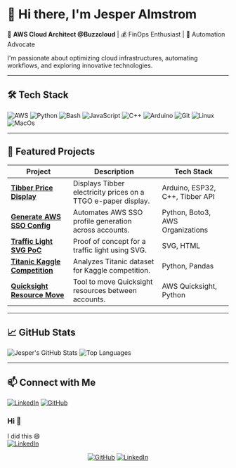 # 👋 Hi there, I'm Jesper Almstrom

🚀 **AWS Cloud Architect @Buzzcloud** | 💰 FinOps Enthusiast | 🤖 Automation Advocate

I'm passionate about optimizing cloud infrastructures, automating workflows, and exploring innovative technologies.

---

## 🛠️ Tech Stack

![AWS](https://img.shields.io/badge/AWS-%23FF9900.svg?style=flat&logo=amazon-aws&logoColor=white)
![Python](https://img.shields.io/badge/Python-%233776AB.svg?style=flat&logo=python&logoColor=white)
![Bash](https://img.shields.io/badge/Bash-%234EAA25.svg?style=flat&logo=gnu-bash&logoColor=white)
![JavaScript](https://img.shields.io/badge/JavaScript-%23F7DF1E.svg?style=flat&logo=javascript&logoColor=black)
![C++](https://img.shields.io/badge/C++-%2300599C.svg?style=flat&logo=c%2B%2B&logoColor=white)
![Arduino](https://img.shields.io/badge/Arduino-%2300979D.svg?style=flat&logo=arduino&logoColor=white)
![Git](https://img.shields.io/badge/Git-%23F05032.svg?style=flat&logo=git&logoColor=white)
![Linux](https://img.shields.io/badge/Linux-%23FCC624.svg?style=flat&logo=linux&logoColor=black)
![MacOs](https://img.shields.io/badge/MacOs-%23FCC624.svg?style=flat&logo=macow&logoColor=black)


---

## 📂 Featured Projects

| Project | Description | Tech Stack |
|--------|-------------|------------|
| [**Tibber Price Display**](https://github.com/jesperalmstrom/tibber_price) | Displays Tibber electricity prices on a TTGO e-paper display. | Arduino, ESP32, C++, Tibber API |
| [**Generate AWS SSO Config**](https://gist.github.com/jesperalmstrom/111c8ab187cdfe1a9a4e40f6e61308bd) | Automates AWS SSO profile generation across accounts. | Python, Boto3, AWS Organizations |
| [**Traffic Light SVG PoC**](https://github.com/jesperalmstrom/traffic-light) | Proof of concept for a traffic light using SVG. | SVG, HTML |
| [**Titanic Kaggle Competition**](https://github.com/jesperalmstrom/titanic_kaggle) | Analyzes Titanic dataset for Kaggle competition. | Python, Pandas |
| [**Quicksight Resource Move**](https://github.com/jesperalmstrom/quicksight-resource-move-account) | Tool to move Quicksight resources between accounts. | AWS Quicksight, Python |

---

## 📈 GitHub Stats

![Jesper's GitHub Stats](https://github-readme-stats.vercel.app/api?username=jesperalmstrom&show_icons=true&theme=default)
![Top Languages](https://github-readme-stats.vercel.app/api/top-langs/?username=jesperalmstrom&layout=compact&theme=default)

---

## 📫 Connect with Me

[![LinkedIn](https://img.shields.io/badge/LinkedIn-%230077B5.svg?style=flat&logo=linkedin&logoColor=white)](https://www.linkedin.com/in/jesperalmstrom/)
[![GitHub](https://img.shields.io/badge/GitHub-%2312100E.svg?style=flat&logo=github&logoColor=white)](https://github.com/jesperalmstrom)
### Hi 👋

<!--
**jesperalmstrom/jesperalmstrom** is a ✨ _special_ ✨ repository because its `README.md` (this file) appears on your GitHub profile.
- 🔭 I’m currently working on ...
- 🌱 I’m currently learning ...
- 👯 I’m looking to collaborate on ...
- 🤔 I’m looking for help with ...
- 💬 Ask me about ...
- 📫 How to reach me: ...
- 😄 Pronouns: ...
- ⚡ Fun fact: ...

-->
<p> 
	I did this 😄
	<br>
	<a href="https://www.linkedin.com/posts/acorn-technology-ab_arduino-iot-esp8266-activity-6663719905550049283-sYNf"><img src="https://upload.wikimedia.org/wikipedia/commons/thumb/e/e0/Mqtt-hor.svg/120px-Mqtt-hor.svg.png" alt="LinkedIn"></a>
</p>
<p align="center">
	<a href="https://github.com/jesperalmstrom"><img src="https://img.shields.io/github/followers/jesperalmstrom.svg?label=GitHub&style=social" alt="GitHub"></a>
	<a href="https://www.linkedin.com/in/jesper-almström"><img src="https://img.shields.io/badge/LinkedIn--_.svg?style=social&logo=linkedin" alt="LinkedIn"></a>
</p>
